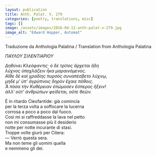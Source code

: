 ```yaml
---
layout: publication
title: Anth. Palat. V, 279
categories: [poetry, translations, misc]
tags: []
image: /assets/images/2016-04-12-anth-palat-v-279.jpg
image_alt: "Edward Hopper, Automat"
---
```


Traduzione da Anthologia Palatina / Translation from Anthologia Palatina

<p><em>ΠΑΥΛΟΥ ΣΙΛΕΝΤΙΑΡΙΟΥ</em></p>
<p><em>Δηθύνει Κλεόφαντις· ὁ δέ τρίτος ἄρχεται ἤδη<br />
λύχνος ὑποχλάζειν ἦκα μαραινόμενος.<br />
Αἴθε δὲ καὶ χραδίης πυρσὸς συναπέσβετο λύχνῳ,<br />
μηδέ μ' ὑπ' ἀγρύπνοις δηρὸν ἒχαιε πόθοις.<br />
Ἆ πόσα τὴν Κυθέρειαν ἐπώμοσεν ἕσπερος ἥξειν!<br />
ἀλλ' οὔτ' ἀνθρώπων φείδεται, οὔτε θεῶν.</em></p>

<p>È in ritardo Cleofantide: già comincia<br />
per la terza volta a soffocare la lucerna<br />
corrosa a poco a poco dal fuoco.<br />
Così mi si raffreddasse la lava nel petto<br />
non mi consumasse più il desiderio<br />
notte per notte incurante di stasi.<br />
Troppe volte giurò per Citera:<br />
— Verrò questa sera.<br />
Ma non teme gli uomini quella<br />
e nemmeno gli dei.</p>
